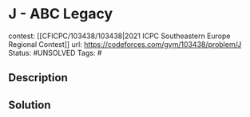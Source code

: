 # J - ABC Legacy

contest: [[CFICPC/103438/103438|2021 ICPC Southeastern Europe Regional Contest]]
url: https://codeforces.com/gym/103438/problem/J
Status: #UNSOLVED
Tags: #

## Description

## Solution

